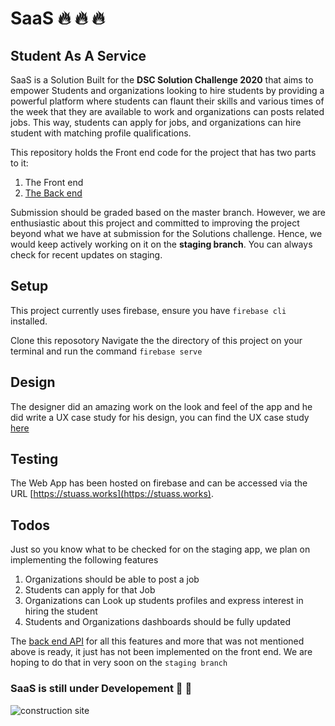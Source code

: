 # SaaS :fire: :fire: :fire:
## Student As A Service
SaaS is a Solution Built for the **DSC Solution Challenge 2020** that aims to empower Students and organizations looking to hire students by providing a powerful platform where students can flaunt their skills and various times of the week that they are available to work and organizations can posts related jobs.
This way, students can apply for jobs, and organizations can hire student with matching profile qualifications.

This repository holds the Front end code for the project that has two parts to it:
1) The Front end 
2) [The Back end](https://github.com/Iyiola-am/saas)

Submission should be graded based on the master branch. However, we are enthusiastic about this project and committed to improving the project beyond what we have at submission for the Solutions challenge. Hence, we would keep actively working on it on the **staging branch**. You can always check for recent updates on staging.

## Setup
This project currently uses firebase, ensure you have `firebase cli` installed.

Clone this reposotory
Navigate the the directory of this project on your terminal and run the command `firebase serve`

## Design
The designer did an amazing work on the look and feel of the app and he did write a UX case study for his design, you can find the UX case study [here](https://www.notion.so/Designing-Student-As-A-Service-Job-Board-DSC-Solution-Challenge-2020-e509fb81c89544f1a4b350c07556d1a6)

## Testing

The Web App has been hosted on firebase and can be accessed via the URL [https://stuass.works](https://stuass.works).

## Todos
Just so you know what to be checked for on the staging app, we plan on implementing the following features
1) Organizations should be able to post a job
2) Students can apply for that Job
3) Organizations can Look up students profiles and express interest in hiring the student
4) Students and Organizations dashboards should be fully updated

The [back end API](https://github.com/Iyiola-am/saas) for all this features and more that was not mentioned above is ready, it just has not been implemented on the front end. We are hoping to do that in very soon on the `staging branch`


### SaaS is still under Developement :construction: :construction:

![construction site](https://media.giphy.com/media/2SM2lnIDGqZj2/giphy.gif)

